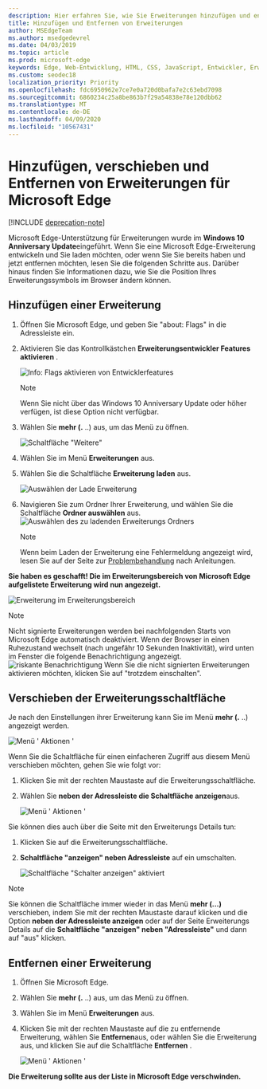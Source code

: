 ```yaml
---
description: Hier erfahren Sie, wie Sie Erweiterungen hinzufügen und entfernen sowie die Schaltfläche einer Erweiterung neben der Adressleiste verschieben.
title: Hinzufügen und Entfernen von Erweiterungen
author: MSEdgeTeam
ms.author: msedgedevrel
ms.date: 04/03/2019
ms.topic: article
ms.prod: microsoft-edge
keywords: Edge, Web-Entwicklung, HTML, CSS, JavaScript, Entwickler, Erweiterung
ms.custom: seodec18
localization_priority: Priority
ms.openlocfilehash: fdc6950962e7ce7e0a720d0bafa7e2c63ebd7098
ms.sourcegitcommit: 6860234c25a8be863b7f29a54838e78e120dbb62
ms.translationtype: MT
ms.contentlocale: de-DE
ms.lasthandoff: 04/09/2020
ms.locfileid: "10567431"
---
```

# Hinzufügen, verschieben und Entfernen von Erweiterungen für Microsoft Edge  

[!INCLUDE [deprecation-note](../includes/deprecation-note.md)]  

Microsoft Edge-Unterstützung für Erweiterungen wurde im **Windows 10 Anniversary Update**eingeführt. Wenn Sie eine Microsoft Edge-Erweiterung entwickeln und Sie laden möchten, oder wenn Sie Sie bereits haben und jetzt entfernen möchten, lesen Sie die folgenden Schritte aus.
Darüber hinaus finden Sie Informationen dazu, wie Sie die Position Ihres Erweiterungssymbols im Browser ändern können.

## Hinzufügen einer Erweiterung

1. Öffnen Sie Microsoft Edge, und geben Sie "about: Flags" in die Adressleiste ein.

2. Aktivieren Sie das Kontrollkästchen **Erweiterungsentwickler Features aktivieren** .

   ![Info: Flags aktivieren von Entwicklerfeatures](./../media/sideload-aboutflags.png)
   > [!NOTE]
   > Wenn Sie nicht über das Windows 10 Anniversary Update oder höher verfügen, ist diese Option nicht verfügbar.

3. Wählen Sie **mehr (.** ..) aus, um das Menü zu öffnen.

   ![Schaltfläche "Weitere"](./../media/morebutton.png)  

4. Wählen Sie im Menü **Erweiterungen** aus.

5. Wählen Sie die Schaltfläche **Erweiterung laden** aus.

   ![Auswählen der Lade Erweiterung](./../media/sideload-load-extension.png)

6. Navigieren Sie zum Ordner Ihrer Erweiterung, und wählen Sie die Schaltfläche **Ordner auswählen** aus.
   ![Auswählen des zu ladenden Erweiterungs Ordners](./../media/sideload-select-extension.png)
   > [!NOTE]
   > Wenn beim Laden der Erweiterung eine Fehlermeldung angezeigt wird, lesen Sie auf der Seite zur [Problembehandlung](./../troubleshooting.md) nach Anleitungen.


**Sie haben es geschafft! Die im Erweiterungsbereich von Microsoft Edge aufgelistete Erweiterung wird nun angezeigt.**

![Erweiterung im Erweiterungsbereich](./../media/sideload-extension-installed.png)

> [!NOTE]
> Nicht signierte Erweiterungen werden bei nachfolgenden Starts von Microsoft Edge automatisch deaktiviert. Wenn der Browser in einen Ruhezustand wechselt (nach ungefähr 10 Sekunden Inaktivität), wird unten im Fenster die folgende Benachrichtigung angezeigt. ![riskante Benachrichtigung](./../media/riskynotification.png) Wenn Sie die nicht signierten Erweiterungen aktivieren möchten, klicken Sie auf "trotzdem einschalten".



## Verschieben der Erweiterungsschaltfläche
Je nach den Einstellungen ihrer Erweiterung kann Sie im Menü **mehr (.** ..) angezeigt werden.

   ![Menü ' Aktionen '](./../media/browseraction.png)  


Wenn Sie die Schaltfläche für einen einfacheren Zugriff aus diesem Menü verschieben möchten, gehen Sie wie folgt vor:

1. Klicken Sie mit der rechten Maustaste auf die Erweiterungsschaltfläche.

2. Wählen Sie **neben der Adressleiste die Schaltfläche anzeigen**aus.

   ![Menü ' Aktionen '](./../media/browseraction_contextmenu.png)  

Sie können dies auch über die Seite mit den Erweiterungs Details tun:

1. Klicken Sie auf die Erweiterungsschaltfläche.
2. **Schaltfläche "anzeigen" neben Adressleiste** auf ein umschalten.

   ![Schaltfläche "Schalter anzeigen" aktiviert](./../media/show-button-toggle.png)

> [!NOTE]
> Sie können die Schaltfläche immer wieder in das Menü **mehr (...)** verschieben, indem Sie mit der rechten Maustaste darauf klicken und die Option **neben der Adressleiste anzeigen** oder auf der Seite Erweiterungs Details auf die **Schaltfläche "anzeigen" neben "Adressleiste"** und dann auf "aus" klicken.


## Entfernen einer Erweiterung

1. Öffnen Sie Microsoft Edge.

2. Wählen Sie **mehr (.** ..) aus, um das Menü zu öffnen.

3. Wählen Sie im Menü **Erweiterungen** aus.

4. Klicken Sie mit der rechten Maustaste auf die zu entfernende Erweiterung, wählen Sie **Entfernen**aus, oder wählen Sie die Erweiterung aus, und klicken Sie auf die Schaltfläche **Entfernen** .

   ![Menü ' Aktionen '](./../media/remove.png)  

**Die Erweiterung sollte aus der Liste in Microsoft Edge verschwinden.**

